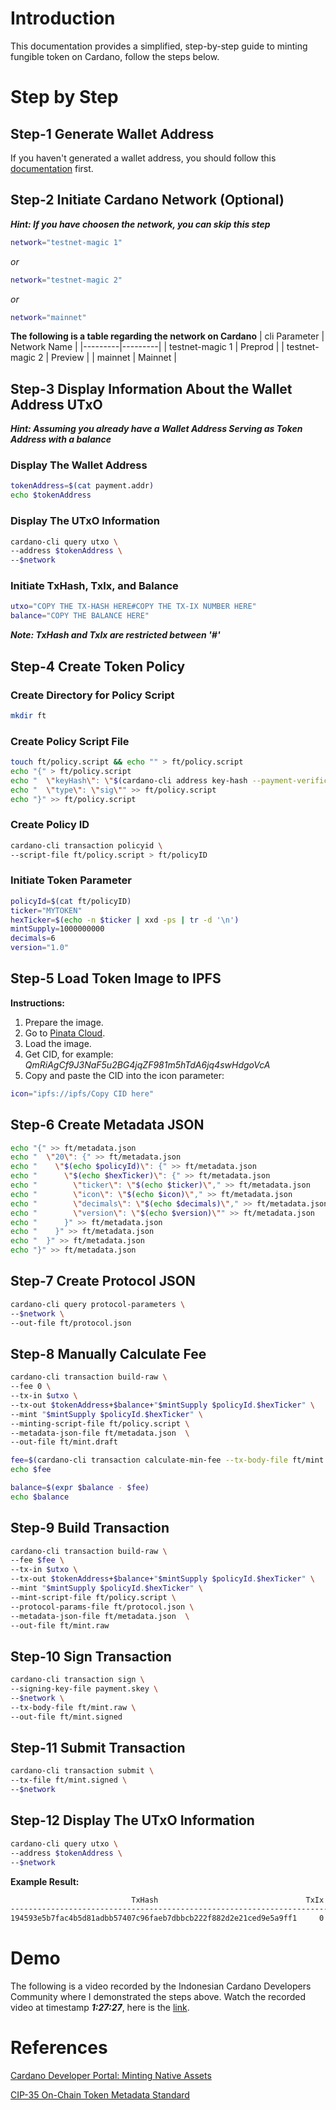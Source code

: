 # Introduction

This documentation provides a simplified, step-by-step guide to minting fungible token on Cardano, follow the steps below.

# Step by Step

## Step-1 Generate Wallet Address

If you haven't generated a wallet address, you should follow this [documentation](https://github.com/ValdryanIvandito/cardano-basic-transaction-guide/blob/main/generate-wallet-address-eng.md) first.

## Step-2 Initiate Cardano Network (Optional)

**_Hint: If you have choosen the network, you can skip this step_**

```bash
network="testnet-magic 1"
```

_or_

```bash
network="testnet-magic 2"
```

_or_

```bash
network="mainnet"
```

**The following is a table regarding the network on Cardano**
| cli Parameter | Network Name |
|---------|---------|
| testnet-magic 1 | Preprod |
| testnet-magic 2 | Preview |
| mainnet | Mainnet |

## Step-3 Display Information About the Wallet Address UTxO

**_Hint: Assuming you already have a Wallet Address Serving as Token Address with a balance_**

### Display The Wallet Address

```bash
tokenAddress=$(cat payment.addr)
echo $tokenAddress
```

### Display The UTxO Information

```bash
cardano-cli query utxo \
--address $tokenAddress \
--$network
```

### Initiate TxHash, TxIx, and Balance

```bash
utxo="COPY THE TX-HASH HERE#COPY THE TX-IX NUMBER HERE"
balance="COPY THE BALANCE HERE"
```

**_Note: TxHash and TxIx are restricted between '#'_**

## Step-4 Create Token Policy

### Create Directory for Policy Script

```bash
mkdir ft
```

### Create Policy Script File

```bash
touch ft/policy.script && echo "" > ft/policy.script
echo "{" > ft/policy.script
echo "  \"keyHash\": \"$(cardano-cli address key-hash --payment-verification-key-file payment.vkey)\"," >> ft/policy.script
echo "  \"type\": \"sig\"" >> ft/policy.script
echo "}" >> ft/policy.script
```

### Create Policy ID

```bash
cardano-cli transaction policyid \
--script-file ft/policy.script > ft/policyID
```

### Initiate Token Parameter

```bash
policyId=$(cat ft/policyID)
ticker="MYTOKEN"
hexTicker=$(echo -n $ticker | xxd -ps | tr -d '\n')
mintSupply=1000000000
decimals=6
version="1.0"
```

## Step-5 Load Token Image to IPFS

**Instructions:**

1. Prepare the image.
2. Go to [Pinata Cloud](https://app.pinata.cloud/signin).
3. Load the image.
4. Get CID, for example: _QmRiAgCf9J3NaF5u2BG4jqZF981m5hTdA6jq4swHdgoVcA_
5. Copy and paste the CID into the icon parameter:

```bash
icon="ipfs://ipfs/Copy CID here"
```

## Step-6 Create Metadata JSON

```bash
echo "{" >> ft/metadata.json
echo "  \"20\": {" >> ft/metadata.json
echo "    \"$(echo $policyId)\": {" >> ft/metadata.json
echo "      \"$(echo $hexTicker)\": {" >> ft/metadata.json
echo "        \"ticker\": \"$(echo $ticker)\"," >> ft/metadata.json
echo "        \"icon\": \"$(echo $icon)\"," >> ft/metadata.json
echo "        \"decimals\": \"$(echo $decimals)\"," >> ft/metadata.json
echo "        \"version\": \"$(echo $version)\"" >> ft/metadata.json
echo "      }" >> ft/metadata.json
echo "    }" >> ft/metadata.json
echo "  }" >> ft/metadata.json
echo "}" >> ft/metadata.json
```

## Step-7 Create Protocol JSON

```bash
cardano-cli query protocol-parameters \
--$network \
--out-file ft/protocol.json
```

## Step-8 Manually Calculate Fee

```bash
cardano-cli transaction build-raw \
--fee 0 \
--tx-in $utxo \
--tx-out $tokenAddress+$balance+"$mintSupply $policyId.$hexTicker" \
--mint "$mintSupply $policyId.$hexTicker" \
--minting-script-file ft/policy.script \
--metadata-json-file ft/metadata.json  \
--out-file ft/mint.draft

fee=$(cardano-cli transaction calculate-min-fee --tx-body-file ft/mint.draft --tx-in-count 1 --tx-out-count 1 --witness-count 1 --$network --protocol-params-file ft/protocol.json | cut -d " " -f1)
echo $fee

balance=$(expr $balance - $fee)
echo $balance
```

## Step-9 Build Transaction

```bash
cardano-cli transaction build-raw \
--fee $fee \
--tx-in $utxo \
--tx-out $tokenAddress+$balance+"$mintSupply $policyId.$hexTicker" \
--mint "$mintSupply $policyId.$hexTicker" \
--mint-script-file ft/policy.script \
--protocol-params-file ft/protocol.json \
--metadata-json-file ft/metadata.json  \
--out-file ft/mint.raw
```

## Step-10 Sign Transaction

```bash
cardano-cli transaction sign \
--signing-key-file payment.skey \
--$network \
--tx-body-file ft/mint.raw \
--out-file ft/mint.signed
```

## Step-11 Submit Transaction

```bash
cardano-cli transaction submit \
--tx-file ft/mint.signed \
--$network
```

## Step-12 Display The UTxO Information

```bash
cardano-cli query utxo \
--address $tokenAddress \
--$network
```

**Example Result:**

```bash
                           TxHash                                 TxIx        Amount
--------------------------------------------------------------------------------------
194593e5b7fac4b5d81adbb57407c96faeb7dbbcb222f882d2e21ced9e5a9ff1     0        9999813643 lovelace + 1000000000 e5444aaa4f3b82411dd1017a8d28324485550c14a35aa02a480586d6.4d59544f4b454e + TxOutDatumNone
```

# Demo

The following is a video recorded by the Indonesian Cardano Developers Community where I demonstrated the steps above. Watch the recorded video at timestamp **_1:27:27_**, here is the [link](https://youtu.be/03hXLZ_07N0?list=PLUj8499OocHiL8gXPv8wMlLW-zIcyYdrQ).

# References

[Cardano Developer Portal: Minting Native Assets](https://developers.cardano.org/docs/native-tokens/minting)

[CIP-35 On-Chain Token Metadata Standard](https://github.com/cardano-foundation/CIPs/blob/1d9fbd0e29f07b931bf1524c7aed6635d478cd75/CIP-0035/CIP-0035.md)
